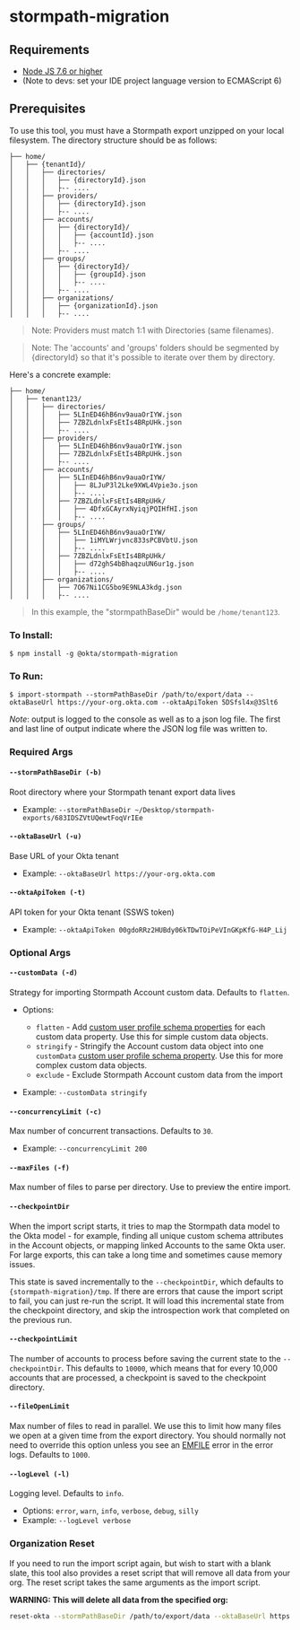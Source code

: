 # stormpath-migration

## Requirements

- [Node JS 7.6 or higher](https://nodejs.org/en/download/)
- (Note to devs: set your IDE project language version to ECMAScript 6)

## Prerequisites
To use this tool, you must have a Stormpath export unzipped on your local filesystem. The directory structure should be as follows:
```
├── home/
│   ├── {tenantId}/
│   │   ├── directories/
│   │   │   ├── {directoryId}.json
│   │   │   ├-- ....
│   │   ├── providers/
│   │   │   ├── {directoryId}.json
│   │   │   ├-- ....
│   │   ├── accounts/
│   │   │   ├── {directoryId}/
│   │   │   │   ├── {accountId}.json
│   │   │   │   ├-- ....
│   │   │   ├-- ....
│   │   ├── groups/
│   │   │   ├── {directoryId}/
│   │   │   │   ├── {groupId}.json
│   │   │   │   ├-- ....
│   │   │   ├-- ....
│   │   ├── organizations/
│   │   │   ├── {organizationId}.json
│   │   │   ├-- ....
```
> Note: Providers must match 1:1 with Directories (same filenames).

> Note: The 'accounts' and 'groups' folders should be segmented by {directoryId} so that it's possible to iterate over them by directory.

Here's a concrete example:
```
├── home/
│   ├── tenant123/
│   │   ├── directories/
│   │   │   ├── 5LInED46hB6nv9auaOrIYW.json
│   │   │   ├── 7ZBZLdnlxFsEtIs4BRpUHk.json
│   │   │   ├-- ....
│   │   ├── providers/
│   │   │   ├── 5LInED46hB6nv9auaOrIYW.json
│   │   │   ├── 7ZBZLdnlxFsEtIs4BRpUHk.json
│   │   │   ├-- ....
│   │   ├── accounts/
│   │   │   ├── 5LInED46hB6nv9auaOrIYW/
│   │   │   │   ├── 8LJuP3l2Lke9XWL4Vpie3o.json
│   │   │   │   ├-- ....
│   │   │   ├── 7ZBZLdnlxFsEtIs4BRpUHk/
│   │   │   │   ├── 4DfxGCAyrxNyiqjPQIHfHI.json
│   │   │   │   ├-- ....
│   │   ├── groups/
│   │   │   ├── 5LInED46hB6nv9auaOrIYW/
│   │   │   │   ├── 1iMYLWrjvnc833sPCBVbtU.json
│   │   │   │   ├-- ....
│   │   │   ├── 7ZBZLdnlxFsEtIs4BRpUHk/
│   │   │   │   ├── d72ghS4bBhaqzuUN6ur1g.json
│   │   │   │   ├-- ....
│   │   ├── organizations/
│   │   │   ├── 7O67Ni1CG5bo9E9NLA3kdg.json
│   │   │   ├-- ....
```

> In this example, the "stormpathBaseDir" would be `/home/tenant123`.

### To Install:
```
$ npm install -g @okta/stormpath-migration
```

### To Run:
```
$ import-stormpath --stormPathBaseDir /path/to/export/data --oktaBaseUrl https://your-org.okta.com --oktaApiToken 5DSfsl4x@3Slt6
```

*Note*: output is logged to the console as well as to a json log file. The first and last line of output
indicate where the JSON log file was written to.

### Required Args

#### `--stormPathBaseDir (-b)`

Root directory where your Stormpath tenant export data lives

- Example: `--stormPathBaseDir ~/Desktop/stormpath-exports/683IDSZVtUQewtFoqVrIEe`

#### `--oktaBaseUrl (-u)`

Base URL of your Okta tenant

- Example: `--oktaBaseUrl https://your-org.okta.com`

#### `--oktaApiToken (-t)`

API token for your Okta tenant (SSWS token)

- Example: `--oktaApiToken 00gdoRRz2HUBdy06kTDwTOiPeVInGKpKfG-H4P_Lij`

### Optional Args

#### `--customData (-d)`

Strategy for importing Stormpath Account custom data. Defaults to `flatten`.

- Options:

  - `flatten` - Add [custom user profile schema properties](http://developer.okta.com/docs/api/resources/schemas.html#user-profile-schema-property-object) for each custom data property. Use this for simple custom data objects.
  - `stringify` - Stringify the Account custom data object into one `customData` [custom user profile schema property](http://developer.okta.com/docs/api/resources/schemas.html#user-profile-schema-property-object). Use this for more complex custom data objects.
  - `exclude` - Exclude Stormpath Account custom data from the import

- Example: `--customData stringify`

#### `--concurrencyLimit (-c)`

Max number of concurrent transactions. Defaults to `30`.

- Example: `--concurrencyLimit 200`

#### `--maxFiles (-f)`

Max number of files to parse per directory. Use to preview the entire import.

#### `--checkpointDir`

When the import script starts, it tries to map the Stormpath data model to the Okta model - for example, finding all unique custom schema attributes in the Account objects, or mapping linked Accounts to the same Okta user. For large exports, this can take a long time and sometimes cause memory issues.

This state is saved incrementally to the `--checkpointDir`, which defaults to `{stormpath-migration}/tmp`. If there are errors that cause the import script to fail, you can just re-run the script. It will load this incremental state from the checkpoint directory, and skip the introspection work that completed on the previous run.

#### `--checkpointLimit`

The number of accounts to process before saving the current state to the `--checkpointDir`. This defaults to `10000`, which means that for every 10,000 accounts that are processed, a checkpoint is saved to the checkpoint directory.

#### `--fileOpenLimit`

Max number of files to read in parallel. We use this to limit how many files we open at a given time from the export directory. You should normally not need to override this option unless you see an [EMFILE](https://nodejs.org/api/errors.html#errors_common_system_errors) error in the error logs. Defaults to `1000`.

#### `--logLevel (-l)`

Logging level. Defaults to `info`.

- Options: `error`, `warn`, `info`, `verbose`, `debug`, `silly`
- Example: `--logLevel verbose`

### Organization Reset

If you need to run the import script again, but wish to start with a blank slate, this tool also provides a reset script that will remove all data from your org. The reset script takes the same arguments as the import script.

**WARNING: This will delete all data from the specified org:**

```bash
reset-okta --stormPathBaseDir /path/to/export/data --oktaBaseUrl https://your-org.okta.com --oktaApiToken 5DSfsl4x@3Slt6
```
